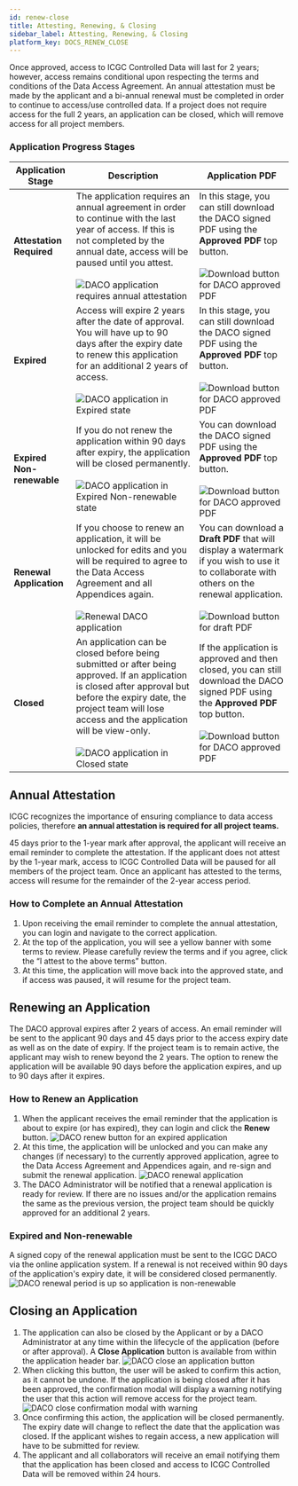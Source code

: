 ```yaml
---
id: renew-close
title: Attesting, Renewing, & Closing
sidebar_label: Attesting, Renewing, & Closing
platform_key: DOCS_RENEW_CLOSE
---
```


Once approved, access to ICGC Controlled Data will last for 2 years; however, access remains conditional upon respecting the terms and conditions of the Data Access Agreement. An annual attestation must be made by the applicant and a bi-annual renewal must be completed in order to continue to access/use controlled data. If a project does not require access for the full 2 years, an application can be closed, which will remove access for all project members.

### Application Progress Stages

| Application Stage         | Description                                                                                                                                                                                                                                                                                                        | Application PDF                                                                                                                                                                                                                   |
| ------------------------- | ------------------------------------------------------------------------------------------------------------------------------------------------------------------------------------------------------------------------------------------------------------------------------------------------------------------ | --------------------------------------------------------------------------------------------------------------------------------------------------------------------------------------------------------------------------------- |
| **Attestation Required**  | The application requires an annual agreement in order to continue with the last year of access. If this is not completed by the annual date, access will be paused until you attest. <br /><br /> ![DACO application requires annual attestation](/assets/data-access/daco-annual-attestation.png)                 | In this stage, you can still download the DACO signed PDF using the **Approved PDF** top button. <br /><br /> ![Download button for DACO approved PDF](/assets/data-access/download-approved.png)                                 |
| **Expired**               | Access will expire 2 years after the date of approval. You will have up to 90 days after the expiry date to renew this application for an additional 2 years of access. <br /><br /> ![DACO application in Expired state](/assets/data-access/daco-expired-renewable.png)                                          | In this stage, you can still download the DACO signed PDF using the **Approved PDF** top button. <br /><br /> ![Download button for DACO approved PDF](/assets/data-access/download-approved.png)                                 |
| **Expired Non-renewable** | If you do not renew the application within 90 days after expiry, the application will be closed permanently. <br /><br /> ![DACO application in Expired Non-renewable state](/assets/data-access/daco-expired-nonrenewable.png)                                                                                    | You can download the DACO signed PDF using the **Approved PDF** top button. <br /><br /> ![Download button for DACO approved PDF](/assets/data-access/download-approved.png)                                                      |
| **Renewal Application**   | If you choose to renew an application, it will be unlocked for edits and you will be required to agree to the Data Access Agreement and all Appendices again. <br /><br /> ![Renewal DACO application](/assets/data-access/daco-renewal.png)                                                                       | You can download a **Draft PDF** that will display a watermark if you wish to use it to collaborate with others on the renewal application.<br /><br /> ![Download button for draft PDF](/assets/data-access/download-draft.png)  |
| **Closed**                | An application can be closed before being submitted or after being approved. If an application is closed after approval but before the expiry date, the project team will lose access and the application will be view-only. <br /><br /> ![DACO application in Closed state](/assets/data-access/daco-closed.png) | If the application is approved and then closed, you can still download the DACO signed PDF using the **Approved PDF** top button. <br /><br />![Download button for DACO approved PDF](/assets/data-access/download-approved.png) |

## Annual Attestation

ICGC recognizes the importance of ensuring compliance to data access policies, therefore **an annual attestation is required for all project teams.**

45 days prior to the 1-year mark after approval, the applicant will receive an email reminder to complete the attestation. If the applicant does not attest by the 1-year mark, access to ICGC Controlled Data will be paused for all members of the project team. Once an applicant has attested to the terms, access will resume for the remainder of the 2-year access period.

### How to Complete an Annual Attestation

1. Upon receiving the email reminder to complete the annual attestation, you can login and navigate to the correct application.
1. At the top of the application, you will see a yellow banner with some terms to review. Please carefully review the terms and if you agree, click the “I attest to the above terms” button.
1. At this time, the application will move back into the approved state, and if access was paused, it will resume for the project team.

## Renewing an Application

The DACO approval expires after 2 years of access. An email reminder will be sent to the applicant 90 days and 45 days prior to the access expiry date as well as on the date of expiry. If the project team is to remain active, the applicant may wish to renew beyond the 2 years. The option to renew the application will be available 90 days before the application expires, and up to 90 days after it expires.

### How to Renew an Application

1. When the applicant receives the email reminder that the application is about to expire (or has expired), they can login and click the **Renew** button.
   ![DACO renew button for an expired application](/assets/data-access/daco-renew-button.png)
1. At this time, the application will be unlocked and you can make any changes (if necessary) to the currently approved application, agree to the Data Access Agreement and Appendices again, and re-sign and submit the renewal application.
   ![DACO renewal application](/assets/data-access/daco-renewal-application.png)
1. The DACO Administrator will be notified that a renewal application is ready for review. If there are no issues and/or the application remains the same as the previous version, the project team should be quickly approved for an additional 2 years.

### Expired and Non-renewable

A signed copy of the renewal application must be sent to the ICGC DACO via the online application system. If a renewal is not received within 90 days of the application's expiry date, it will be considered closed permanently.
![DACO renewal period is up so application is non-renewable](/assets/data-access/daco-renewal-is-up.png)

## Closing an Application

1. The application can also be closed by the Applicant or by a DACO Administrator at any time within the lifecycle of the application (before or after approval). A **Close Application** button is available from within the application header bar.
   ![DACO close an application button](/assets/data-access/daco-close-button.png)
1. When clicking this button, the user will be asked to confirm this action, as it cannot be undone. If the application is being closed after it has been approved, the confirmation modal will display a warning notifying the user that this action will remove access for the project team.
   ![DACO close confirmation modal with warning](/assets/data-access/daco-close-modal.png)
1. Once confirming this action, the application will be closed permanently. The expiry date will change to reflect the date that the application was closed. If the applicant wishes to regain access, a new application will have to be submitted for review.
1. The applicant and all collaborators will receive an email notifying them that the application has been closed and access to ICGC Controlled Data will be removed within 24 hours.
